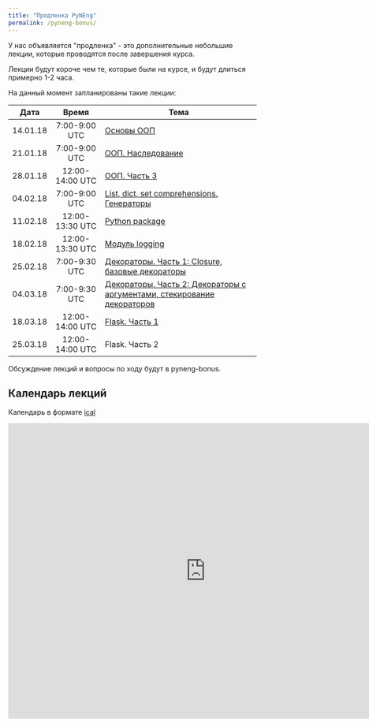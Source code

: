 ```yaml
---
title: "Продленка PyNEng"
permalink: /pyneng-bonus/
---
```


У нас объявляется "продленка" - это дополнительные небольшие лекции, которые проводятся после завершения курса.

Лекции будут короче чем те, которые были на курсе, и будут длиться примерно 1-2 часа.

На данный момент запланированы такие лекции:

| Дата     |     Время      | Тема |
|:--------:|:--------------:|------|
| 14.01.18 |7:00-9:00 UTC   | [Основы ООП](https://pyneng.github.io/bonus/01_oop_basics/) |
| 21.01.18 |7:00-9:00 UTC   | [ООП. Наследование](https://pyneng.github.io/bonus/oop_lecture_2/) |
| 28.01.18 |12:00-14:00 UTC | [ООП. Часть 3](https://pyneng.github.io/bonus/oop_lecture_3/) |
| 04.02.18 |7:00-9:00 UTC   | [List, dict, set comprehensions. Генераторы](https://pyneng.github.io/bonus/lecture_4_generators/) |
| 11.02.18 |12:00-13:30 UTC | [Python package](https://pyneng.github.io/bonus/lecture_5_package/) |
| 18.02.18 |12:00-13:30 UTC | [Модуль logging](https://pyneng.github.io/bonus/lecture_6_logging/) |
| 25.02.18 | 7:00-9:30 UTC  | [Декораторы. Часть 1: Closure, базовые декораторы](/bonus/lecture_7_decorator_basics/) |
| 04.03.18 | 7:00-9:30 UTC  | [Декораторы. Часть 2: Декораторы с аргументами, стекирование декораторов](https://pyneng.github.io/bonus/lecture_8_decorators/) |
| 18.03.18 | 12:00-14:00 UTC| [Flask. Часть 1](https://pyneng.github.io/bonus/lecture_9_flask_basics/) |
| 25.03.18 | 12:00-14:00 UTC| Flask. Часть 2 |



Обсуждение лекций и вопросы по ходу будут в pyneng-bonus.

## Календарь лекций

Календарь в формате [ical](https://calendar.google.com/calendar/ical/lqpcstv2r0u5j6dsht1k1vspjc%40group.calendar.google.com/public/basic.ics)

<iframe src="https://calendar.google.com/calendar/embed?src=lqpcstv2r0u5j6dsht1k1vspjc%40group.calendar.google.com&ctz=UTC" style="border: 0" width="800" height="600" frameborder="0" scrolling="no"></iframe>

